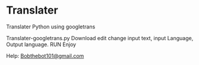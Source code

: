 # Translater
Translater Python using googletrans


Translater-googletrans.py
Download 
edit 
change input text, input Language, Output language.
RUN Enjoy 


Help: Bobthebot101@gmail.com


